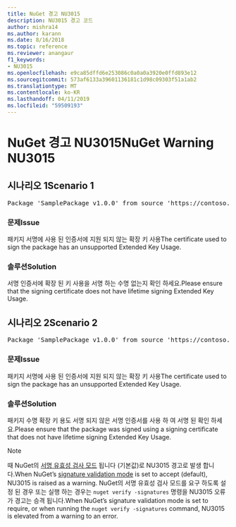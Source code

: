 ```yaml
---
title: NuGet 경고 NU3015
description: NU3015 경고 코드
author: mishra14
ms.author: karann
ms.date: 8/16/2018
ms.topic: reference
ms.reviewer: anangaur
f1_keywords:
- NU3015
ms.openlocfilehash: e9ca85dffd6e253086c0a0a0a3920e0ffd893e12
ms.sourcegitcommit: 573af6133a39601136181c1d98c09303f51a1ab2
ms.translationtype: MT
ms.contentlocale: ko-KR
ms.lasthandoff: 04/11/2019
ms.locfileid: "59509193"
---
```

# <a name="nuget-warning-nu3015"></a><span data-ttu-id="72d5f-103">NuGet 경고 NU3015</span><span class="sxs-lookup"><span data-stu-id="72d5f-103">NuGet Warning NU3015</span></span>

## <a name="scenario-1"></a><span data-ttu-id="72d5f-104">시나리오 1</span><span class="sxs-lookup"><span data-stu-id="72d5f-104">Scenario 1</span></span>

<pre>Package 'SamplePackage v1.0.0' from source 'https://contoso.com/index.json': The lifetime signing EKU in the primary signature's certificate is not supported.</pre>

### <a name="issue"></a><span data-ttu-id="72d5f-105">문제</span><span class="sxs-lookup"><span data-stu-id="72d5f-105">Issue</span></span>

<span data-ttu-id="72d5f-106">패키지 서명에 사용 된 인증서에 지원 되지 않는 확장 키 사용</span><span class="sxs-lookup"><span data-stu-id="72d5f-106">The certificate used to sign the package has an unsupported Extended Key Usage.</span></span>


### <a name="solution"></a><span data-ttu-id="72d5f-107">솔루션</span><span class="sxs-lookup"><span data-stu-id="72d5f-107">Solution</span></span>

<span data-ttu-id="72d5f-108">서명 인증서에 확장 된 키 사용을 서명 하는 수명 없는지 확인 하세요.</span><span class="sxs-lookup"><span data-stu-id="72d5f-108">Please ensure that the signing certificate does not have lifetime signing Extended Key Usage.</span></span>



## <a name="scenario-2"></a><span data-ttu-id="72d5f-109">시나리오 2</span><span class="sxs-lookup"><span data-stu-id="72d5f-109">Scenario 2</span></span>

<pre>Package 'SamplePackage v1.0.0' from source 'https://contoso.com/index.json': The lifetime signing EKU in the signing certificate is not supported.</pre>

### <a name="issue"></a><span data-ttu-id="72d5f-110">문제</span><span class="sxs-lookup"><span data-stu-id="72d5f-110">Issue</span></span>

<span data-ttu-id="72d5f-111">패키지 서명에 사용 된 인증서에 지원 되지 않는 확장 키 사용</span><span class="sxs-lookup"><span data-stu-id="72d5f-111">The certificate used to sign the package has an unsupported Extended Key Usage.</span></span>


### <a name="solution"></a><span data-ttu-id="72d5f-112">솔루션</span><span class="sxs-lookup"><span data-stu-id="72d5f-112">Solution</span></span>

<span data-ttu-id="72d5f-113">패키지 수명 확장 키 용도 서명 되지 않은 서명 인증서를 사용 하 여 서명 된 확인 하세요.</span><span class="sxs-lookup"><span data-stu-id="72d5f-113">Please ensure that the package was signed using a signing certificate that does not have lifetime signing Extended Key Usage.</span></span>


> [!Note]
> <span data-ttu-id="72d5f-114">때 NuGet의 [서명 유효성 검사 모드](https://docs.microsoft.com/en-us/nuget/consume-packages/installing-signed-packages#configure-package-signature-requirements) 됩니다 (기본값)로 NU3015 경고로 발생 합니다.</span><span class="sxs-lookup"><span data-stu-id="72d5f-114">When NuGet’s [signature validation mode](https://docs.microsoft.com/en-us/nuget/consume-packages/installing-signed-packages#configure-package-signature-requirements) is set to accept (default), NU3015 is raised as a warning.</span></span> <span data-ttu-id="72d5f-115">NuGet의 서명 유효성 검사 모드를 요구 하도록 설정 된 경우 또는 실행 하는 경우는 `nuget verify -signatures` 명령을 NU3015 오류가 경고는 승격 됩니다.</span><span class="sxs-lookup"><span data-stu-id="72d5f-115">When NuGet’s signature validation mode is set to require, or when running the `nuget verify -signatures` command, NU3015 is elevated from a warning to an error.</span></span> 
